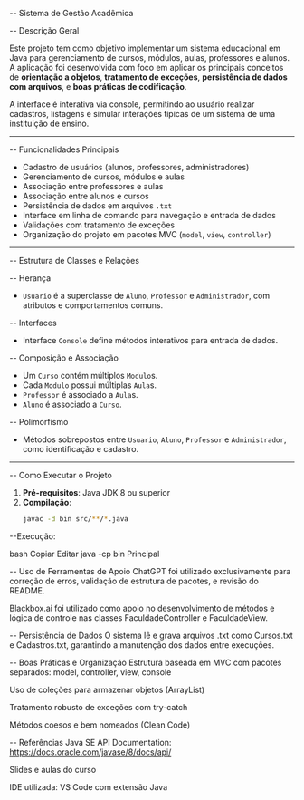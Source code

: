 -- Sistema de Gestão Acadêmica

-- Descrição Geral

Este projeto tem como objetivo implementar um sistema educacional em Java para gerenciamento de cursos, módulos, aulas, professores e alunos. A aplicação foi desenvolvida com foco em aplicar os principais conceitos de **orientação a objetos**, **tratamento de exceções**, **persistência de dados com arquivos**, e **boas práticas de codificação**.

A interface é interativa via console, permitindo ao usuário realizar cadastros, listagens e simular interações típicas de um sistema de uma instituição de ensino.

---

-- Funcionalidades Principais

- Cadastro de usuários (alunos, professores, administradores)
- Gerenciamento de cursos, módulos e aulas
- Associação entre professores e aulas
- Associação entre alunos e cursos
- Persistência de dados em arquivos `.txt`
- Interface em linha de comando para navegação e entrada de dados
- Validações com tratamento de exceções
- Organização do projeto em pacotes MVC (`model`, `view`, `controller`)

---

-- Estrutura de Classes e Relações

-- Herança
- `Usuario` é a superclasse de `Aluno`, `Professor` e `Administrador`, com atributos e comportamentos comuns.

-- Interfaces
- Interface `Console` define métodos interativos para entrada de dados.

-- Composição e Associação
- Um `Curso` contém múltiplos `Modulo`s.
- Cada `Modulo` possui múltiplas `Aula`s.
- `Professor` é associado a `Aula`s.
- `Aluno` é associado a `Curso`.

-- Polimorfismo
- Métodos sobrepostos entre `Usuario`, `Aluno`, `Professor` e `Administrador`, como identificação e cadastro.

---

-- Como Executar o Projeto

1. **Pré-requisitos**: Java JDK 8 ou superior
2. **Compilação**:
   ```bash
   javac -d bin src/**/*.java
--Execução:

bash
Copiar
Editar
java -cp bin Principal

-- Uso de Ferramentas de Apoio
ChatGPT foi utilizado exclusivamente para correção de erros, validação de estrutura de pacotes, e revisão do README.

Blackbox.ai foi utilizado como apoio no desenvolvimento de métodos e lógica de controle nas classes FaculdadeController e FaculdadeView.

-- Persistência de Dados
O sistema lê e grava arquivos .txt como Cursos.txt e Cadastros.txt, garantindo a manutenção dos dados entre execuções.

-- Boas Práticas e Organização
Estrutura baseada em MVC com pacotes separados: model, controller, view, console

Uso de coleções para armazenar objetos (ArrayList)

Tratamento robusto de exceções com try-catch

Métodos coesos e bem nomeados (Clean Code) 

-- Referências
Java SE API Documentation: https://docs.oracle.com/javase/8/docs/api/

Slides e aulas do curso

IDE utilizada: VS Code com extensão Java